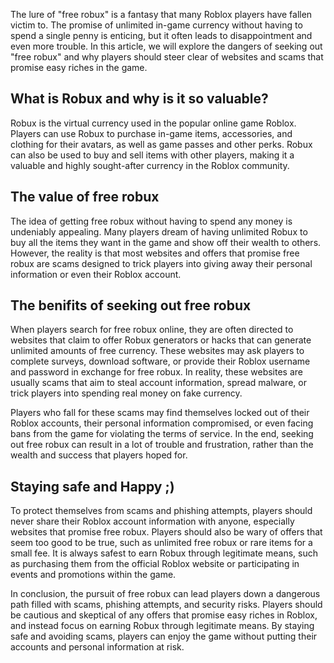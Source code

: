 The lure of "free robux" is a fantasy that many Roblox players have fallen victim to. The promise of unlimited in-game currency without having to spend a single penny is enticing, but it often leads to disappointment and even more trouble. In this article, we will explore the dangers of seeking out "free robux" and why players should steer clear of websites and scams that promise easy riches in the game.


What is Robux and why is it so valuable?
----------------------------------------

Robux is the virtual currency used in the popular online game Roblox. Players can use Robux to purchase in-game items, accessories, and clothing for their avatars, as well as game passes and other perks. Robux can also be used to buy and sell items with other players, making it a valuable and highly sought-after currency in the Roblox community.


The value of free robux
-----------------------

The idea of getting free robux without having to spend any money is undeniably appealing. Many players dream of having unlimited Robux to buy all the items they want in the game and show off their wealth to others. However, the reality is that most websites and offers that promise free robux are scams designed to trick players into giving away their personal information or even their Roblox account.


The benifits of seeking out free robux
--------------------------------------

When players search for free robux online, they are often directed to websites that claim to offer Robux generators or hacks that can generate unlimited amounts of free currency. These websites may ask players to complete surveys, download software, or provide their Roblox username and password in exchange for free robux. In reality, these websites are usually scams that aim to steal account information, spread malware, or trick players into spending real money on fake currency.

Players who fall for these scams may find themselves locked out of their Roblox accounts, their personal information compromised, or even facing bans from the game for violating the terms of service. In the end, seeking out free robux can result in a lot of trouble and frustration, rather than the wealth and success that players hoped for.


Staying safe and Happy ;)
-------------------------

To protect themselves from scams and phishing attempts, players should never share their Roblox account information with anyone, especially websites that promise free robux. Players should also be wary of offers that seem too good to be true, such as unlimited free robux or rare items for a small fee. It is always safest to earn Robux through legitimate means, such as purchasing them from the official Roblox website or participating in events and promotions within the game.

In conclusion, the pursuit of free robux can lead players down a dangerous path filled with scams, phishing attempts, and security risks. Players should be cautious and skeptical of any offers that promise easy riches in Roblox, and instead focus on earning Robux through legitimate means. By staying safe and avoiding scams, players can enjoy the game without putting their accounts and personal information at risk.

